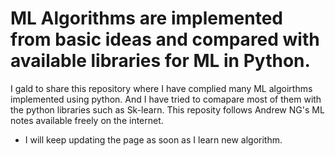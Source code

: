 # ML Algorithms are implemented from basic ideas and compared with available libraries for ML in Python.
I gald to share this repository where I have complied many ML algoirthms implemented using python. And I have tried to comapare most of them with the python libraries such as Sk-learn. 
This reposity follows Andrew NG's ML notes available freely on the internet. 
- I will keep updating the page as soon as I learn new algorithm.
